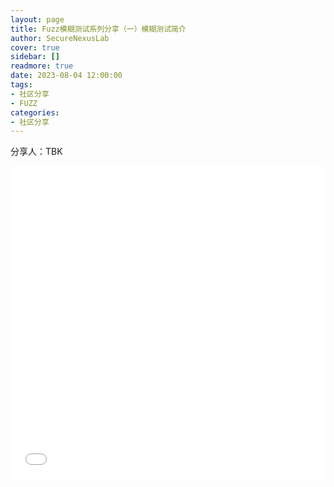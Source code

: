 ```yaml
---
layout: page
title: Fuzz模糊测试系列分享（一）模糊测试简介
author: SecureNexusLab
cover: true
sidebar: []
readmore: true
date: 2023-08-04 12:00:00
tags: 
- 社区分享
- FUZZ
categories:
- 社区分享
---
```


分享人：TBK


<iframe src="//player.bilibili.com/player.html?aid=407230120&bvid=BV1MG411273V&cid=1298865783&p=1&autoplay=0" allowfullscreen="allowfullscreen" width="100%" height="500" scrolling="no" frameborder="0" sandbox="allow-top-navigation allow-same-origin allow-forms allow-scripts"></iframe>
